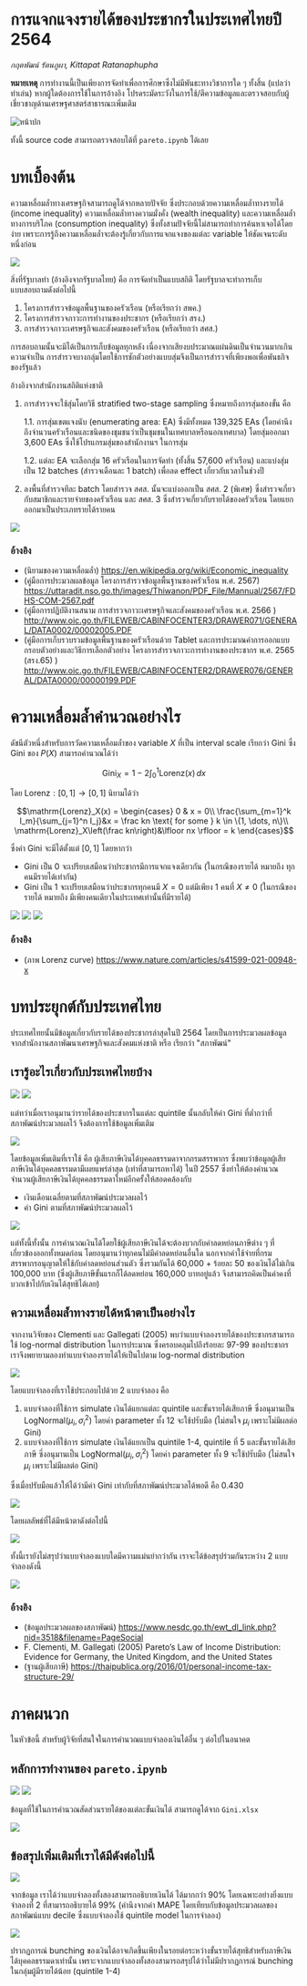 # การแจกแจงรายได้ของประชากรในประเทศไทยปี 2564

*กฤตพัฒน์ รัตนภูผา, Kittapat Ratanaphupha*

**หมายเหตุ** การทำงานนี้เป็นเพียงการจัดทำเพื่อการศึกษาซึ่งไม่มีพันธะทางวิชาการใด ๆ ทั้งสิ้น (แปลว่า ทำเล่น) หากผู้ใดต้องการใช้ในการอ้างอิง โปรดระมัดระวังในการใช้/ตีความข้อมูลและตรวจสอบกับผู้เชี่ยวชาญด้านเศรษฐศาสตร์สาธารณะเพิ่มเติม

![หน้าปก](pictures/1.png)

ทั้งนี้ source code สามารถตรวจสอบได้ที่ `pareto.ipynb` ได้เลย

# บทเบื้องต้น

ความเหลื่อมล้ำทางเศรษฐกิจสามารถดูได้จากหลายปัจจัย ซึ่งประกอบด้วยความเหลื่อมล้ำทางรายได้ (income inequality) ความเหลื่อมล้ำทางความมั่งคั่ง (wealth inequality) และความเหลื่อมล้ำทางการบริโภค (consumption inequality) ซึ่งทั้งสามปัจจัยนี้ไม่สามารถทำการค้นหาเจอได้โดยง่าย เพราะการรู้ถึงความเหลื่อมล้ำจะต้องรู้เกี่ยวกับการแจกแจงของแต่ละ variable ให้ชัดเจนระดับหนึ่งก่อน

![](pictures/2.png)

สิ่งที่รัฐบาลทำ (อ้างอิงจากรัฐบาลไทย) คือ การจัดทำเป็นแบบสถิติ โดยรัฐบาลจะทำการเก็บแบบสอบถามดังต่อไปนี้

1. โครงการสำรวจข้อมูลพื้นฐานของครัวเรือน (หรือเรียกว่า สพค.)
2. โครงการสำรวจภาวะการทำงานของประชากร (หรือเรียกว่า สรง.)
3. การสำรวจภาวะเศรษฐกิจและสังคมของครัวเรือน (หรือเรียกว่า สศส.) 

การสอบถามนั้นจะมิได้เป็นการเก็บข้อมูลทุกหลัง เนื่องจากเสียงบประมาณแผ่นดินเป็นจำนวนมากเกินความจำเป็น การสำรวจบางกลุ่มโดยใช้การชักตัวอย่างแบบสุ่มจึงเป็นการสำรวจที่เพียงพอเพื่อพันธกิจของรัฐแล้ว

อ้างอิงจากสำนักงานสถิติแห่งชาติ 

1. การสำรวจจะใช้สุ่มโดยวิธี stratified two-stage sampling ซึ่งหมายถึงการสุ่มสองขั้น คือ 
  
    1.1. การสุ่มเขตแจงนับ (enumerating area: EA) ซึ่งมีทั้งหมด 139,325 EAs (โดยคำนึงถึงจำนวนครัวเรือนและชนิดของชุมชนว่าเป็นชุมชนในเทศบาลหรือนอกเทศบาล) โดยสุ่มออกมา 3,600 EAs ซึ่งใช้โปรแกรมสุ่มของสำนักงานฯ ในการสุ่ม
    
    1.2. แต่ละ EA จะเลือกสุ่ม 16 ครัวเรือนในการจัดทำ (ทั้งสิ้น 57,600 ครัวเรือน) และแบ่งสุ่มเป็น 12 batches (สำรวจเดือนละ 1 batch) เพื่อลด effect เกี่ยวกับเวลาในช่วงปี

2. ลงพื้นที่สำรวจทีละ batch โดยสำรวจ สศส. นั้นจะแบ่งออกเป็น สศส. 2 (พิเศษ) ซึ่งสำรวจเกี่ยวกับสมาชิกและรายจ่ายของครัวเรือน และ สศส. 3 ซึ่งสำรวจเกี่ยวกับรายได้ของครัวเรือน โดยแยกออกมาเป็นประเภทรายได้รายคน

![](pictures/3.png)

### อ้างอิง

- (นิยามของความเหลื่อมล้ำ) https://en.wikipedia.org/wiki/Economic_inequality
- (คู่มือการประมวลผลข้อมูล โครงการสำรวจข้อมูลพื้นฐานของครัวเรือน พ.ศ. 2567) https://uttaradit.nso.go.th/images/Thiwanon/PDF_File/Mannual/2567/FDHS-COM-2567.pdf
- (คู่มือการปฏิบัติงานสนาม การสำรวจภาวะเศรษฐกิจและสังคมของครัวเรือน พ.ศ. 2566 
) http://www.oic.go.th/FILEWEB/CABINFOCENTER3/DRAWER071/GENERAL/DATA0002/00002005.PDF
- (คู่มือการเก็บรวบรวมข้อมูลพื้นฐานของครัวเรือนด้วย Tablet และการประมาณค่าการออกแบบกรอบตัวอย่างและวิธีการเลือกตัวอย่าง โครงการสำรวจภาวะการทำงานของประชากร พ.ศ. 2565 (สรง.65)
) http://www.oic.go.th/FILEWEB/CABINFOCENTER2/DRAWER076/GENERAL/DATA0000/00000199.PDF

# ความเหลื่อมล้ำคำนวณอย่างไร

ดัชนีตัวหนึ่งสำหรับการวัดความเหลื่อมล้ำของ variable $X$ ที่เป็น interval scale เรียกว่า Gini ซึ่ง Gini ของ $P(X)$ สามารถคำนวณได้ว่า

$$\mathrm{Gini}_X = 1-2\int_0^1\mathrm{Lorenz}(x)\,dx$$

โดย $\mathrm{Lorenz}: [0,1] \to [0,1]$ นิยามได้ว่า

$$\mathrm{Lorenz}_X(x) = \begin{cases}
    0 & x = 0\\
    \frac{\sum_{m=1}^k I_m}{\sum_{j=1}^n I_j}&x = \frac kn \text{ for some } k \in \{1, \dots, n\}\\
    \mathrm{Lorenz}_X\left(\frac kn\right)&\lfloor nx \rfloor = k
\end{cases}$$

ซึ่งค่า Gini จะมีได้ตั้งแต่ $[0,1]$ โดยหากว่า
- Gini เป็น 0 จะเปรียบเสมือนว่าประชากรมีการแจกแจงเดียวกัน (ในกรณีของรายได้ หมายถึง ทุกคนมีรายได้เท่ากัน)
- Gini เป็น 1 จะเปรียบเสมือนว่าประชากรทุกคนมี $X = 0$ แต่มีเพียง 1 คนที่ $X \neq 0$ (ในกรณีของรายได้ หมายถึง มีเพียงคนเดียวในประเทศเท่านั้นที่มีรายได้)

![](pictures/4.png)
![](pictures/5.png)
![](pictures/6.png)

### อ้างอิง

- (ภาพ Lorenz curve) https://www.nature.com/articles/s41599-021-00948-x

# บทประยุกต์กับประเทศไทย

ประเทศไทยนั้นมีข้อมูลเกี่ยวกับรายได้ของประชากรล่าสุดในปี 2564 โดยเป็นการประมวลผลข้อมูลจากสำนักงานสภาพัฒนาเศรษฐกิจและสังคมแห่งชาติ หรือ เรียกว่า "สภาพัฒน์"

## เรารู้อะไรเกี่ยวกับประเทศไทยบ้าง
![](pictures/8.png)
![](pictures/9.png)

แต่ทว่าเมื่อเราอนุมานว่ารายได้ของประชากรในแต่ละ quintile นั้นกลับให้ค่า Gini ที่ต่ำกว่าที่สภาพัฒน์ประมวลผลไว้ จึงต้องการใช้ข้อมูลเพิ่มเติม

![](pictures/10.png)

โดยข้อมูลเพิ่มเติมที่เราใช้ คือ ผู้เสียภาษีเงินได้บุคคลธรรมดาจากกรมสรรพากร ซึ่งพบว่าข้อมูลผู้เสียภาษีเงินได้บุคคลธรรมดามีเผยแพร่ล่าสุด (เท่าที่สามารถหาได้) ในปี 2557 ซึ่งทำให้ต้องคำนวณจำนวนผู้เสียภาษีเงินได้บุคคลธรรมดาใหม่อีกครั้งให้สอดคล้องกับ

- เงินเดือนเฉลี่ยตามที่สภาพัฒน์ประมวลผลไว้
- ค่า Gini ตามที่สภาพัฒน์ประมวลผลไว้

![](pictures/11.png)

แต่ทั้งนี้ทั้งนั้น การคำนวณเงินได้โดยใช้ผู้เสียภาษีเงินได้จะต้องบวกกับค่าลดหย่อนภาษีต่าง ๆ ที่เกี่ยวข้องออกทั้งหมดก่อน โดยอนุมานว่าทุกคนไม่มีค่าลดหย่อนอื่นใด นอกจากค่าใช้จ่ายที่กรมสรรพากรอนุญาตให้ใช้กับค่าลดหย่อนส่วนตัว ซึ่งรวมกันได้ 60,000 + ร้อยละ 50 ของเงินได้ไม่เกิน 100,000 บาท (ซึ่งผู้เสียภาษีขั้นแรกก็ได้ลดหย่อน 160,000 บาทอยู่แล้ว จึงสามารถคิดเป็นค่าคงที่บวกเข้าไปกับเงินได้สุทธิได้เลย)

## ความเหลื่อมล้ำทางรายได้หน้าตาเป็นอย่างไร

จากงานวิจัยของ Clementi และ Gallegati (2005) พบว่าแบบจำลองรายได้ของประชากรสามารถใช้ log-normal distribution ในการประมาณ ซึ่งครอบคลุมไปถึงร้อยละ 97-99 ของประชากร เราจึงพยายามลองทำแบบจำลองรายได้ให้เป็นไปตาม log-normal distribution

![](pictures/12.png)

โดยแบบจำลองที่เราใช้ประกอบไปด้วย 2 แบบจำลอง คือ

1. แบบจำลองที่ใช้การ simulate เงินได้แยกแต่ละ quintile และขั้นรายได้เสียภาษี ซึ่งอนุมานเป็น $\mathrm{LogNormal}(\mu_i, \sigma_i^2)$ โดยค่า parameter ทั้ง 12 จะใช้ปรับมือ (ไม่สนใจ $\mu_i$ เพราะไม่มีผลต่อ Gini)
2. แบบจำลองที่ใช้การ simulate เงินได้แยกเป็น quintile 1-4, quintile ที่ 5 และขั้นรายได้เสียภาษี ซึ่งอนุมานเป็น $\mathrm{LogNormal}(\mu_i, \sigma_i^2)$ โดยค่า parameter ทั้ง 9 จะใช้ปรับมือ (ไม่สนใจ $\mu_i$ เพราะไม่มีผลต่อ Gini)

ซึ่งเมื่อปรับมือแล้วให้ได้ว่ามีค่า Gini เท่ากับที่สภาพัฒน์ประมวลได้พอดี คือ 0.430

![](pictures/13.png)

โดยผลลัพธ์ที่ได้มีหน้าตาดังต่อไปนี้

![](pictures/14.png)

ทั้งนี้เรายังไม่สรุปว่าแบบจำลองแบบใดมีความแม่นยำกว่ากัน เราจะได้ข้อสรุปร่วมกันระหว่าง 2 แบบจำลองดังนี้

![](pictures/15.png)

### อ้างอิง

- (ข้อมูลประมวลผลของสภาพัฒน์) https://www.nesdc.go.th/ewt_dl_link.php?nid=3518&filename=PageSocial
- F. Clementi, M. Gallegati  (2005)
Pareto’s Law of Income Distribution: Evidence for Germany, the United Kingdom, and the United States
- (ฐานผู้เสียภาษี) https://thaipublica.org/2016/01/personal-income-tax-structure-29/

# ภาคผนวก

ในหัวข้อนี้ สำหรับผู้วิจัยที่สนใจในการคำนวณแบบจำลองเงินได้อื่น ๆ ต่อไปในอนาคต

## หลักการทำงานของ `pareto.ipynb`

![](pictures/A1.png)
![](pictures/A2.png)

ข้อมูลที่ใช้ในการคำนวณสัดส่วนรายได้ของแต่ละขั้นเงินได้ สามารถดูได้จาก `Gini.xlsx`

![](pictures/A3.png)

## ข้อสรุปเพิ่มเติมที่เราได้มีดังต่อไปนี้

![](pictures/A4.png)

จากข้อมูล เราได้ว่าแบบจำลองทั้งสองสามารถอธิบายเงินได้ ได้มากกว่า 90% โดยเฉพาะอย่างยิ่งแบบจำลองที่ 2 ที่สามารถอธิบายได้ 99% (คำนึงจากค่า MAPE โดยเทียบกับข้อมูลประมวลผลของสภาพัฒน์แบบ decile ซึ่งแบบจำลองใช้ quintile model ในการจำลอง)

![](pictures/A5.png)

ปรากฏการณ์ bunching ของเงินได้อาจเกิดขึ้นเพียงในรอยต่อระหว่างขั้นรายได้สุทธิสำหรับภาษีเงินได้บุคคลธรรมดาเท่านั้น เพราะจากแบบจำลองทั้งสองสามารถสรุปได้ว่าไม่มีปรากฏการณ์ bunching ในกลุ่มผู้มีรายได้น้อย (quintile 1-4)

